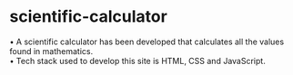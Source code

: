 ﻿# scientific-calculator

• A scientific calculator has been developed that calculates all the values found in mathematics.<br>
• Tech stack used to develop this site is HTML, CSS and JavaScript.

